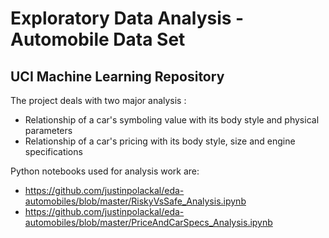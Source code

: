# Exploratory Data Analysis - Automobile Data Set
## UCI Machine Learning Repository

The project deals with two major analysis :
- Relationship of a car's symboling value with its body style and physical parameters
- Relationship of a car's pricing with its body style, size and engine specifications

Python notebooks used for analysis work are:
- https://github.com/justinpolackal/eda-automobiles/blob/master/RiskyVsSafe_Analysis.ipynb
- https://github.com/justinpolackal/eda-automobiles/blob/master/PriceAndCarSpecs_Analysis.ipynb
